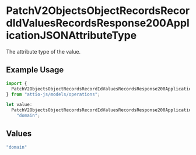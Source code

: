 # PatchV2ObjectsObjectRecordsRecordIdValuesRecordsResponse200ApplicationJSONAttributeType

The attribute type of the value.

## Example Usage

```typescript
import {
  PatchV2ObjectsObjectRecordsRecordIdValuesRecordsResponse200ApplicationJSONAttributeType,
} from "attio-js/models/operations";

let value:
  PatchV2ObjectsObjectRecordsRecordIdValuesRecordsResponse200ApplicationJSONAttributeType =
    "domain";
```

## Values

```typescript
"domain"
```
